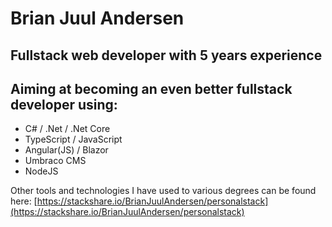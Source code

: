 # Brian Juul Andersen

## Fullstack web developer with 5 years experience

## Aiming at becoming an even better fullstack developer using:

- C# / .Net / .Net Core
- TypeScript / JavaScript
- Angular(JS) / Blazor
- Umbraco CMS
- NodeJS

Other tools and technologies I have used to various degrees can be found here: [https://stackshare.io/BrianJuulAndersen/personalstack](https://stackshare.io/BrianJuulAndersen/personalstack)
